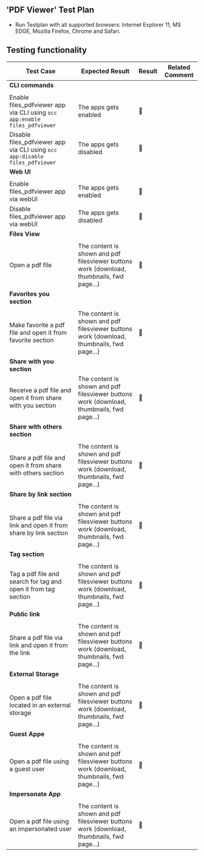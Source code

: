 ## 'PDF Viewer' Test Plan

- Run Testplan with all supported browsers: Internet Explorer 11, MS EDGE, Mozilla Firefox, Chrome and Safari.


## Testing functionality

Test Case | Expected Result | Result | Related Comment
------------- | -------------- | ----- | ------
**CLI commands** |  |   |
|  |   |
Enable files_pdfviewer app via CLI using ```occ app:enable files_pdfviewer``` | The apps gets enabled | :construction:  |
Disable files_pdfviewer app via CLI using ```occ app:disable files_pdfviewer``` | The apps gets disabled | :construction:  |
**Web UI** |  |   |
|  |   |
Enable files_pdfviewer app via webUI | The apps gets enabled | :construction:  |
Disable files_pdfviewer app via webUI | The apps gets disabled | :construction:  |
**Files View** |  |   |
|  |   |
Open a pdf file | The content is shown and pdf filesviewer buttons work (download, thumbnails, fwd page...) | :construction:  |
**Favorites you section** |  |   |
|  |   |
Make favorite a pdf file and open it from favorite section| The content is shown and pdf filesviewer buttons work (download, thumbnails, fwd page...) | :construction:  |
**Share with you section** |  |   |
Receive a pdf file and open it from share with you section| The content is shown and pdf filesviewer buttons work (download, thumbnails, fwd page...) | :construction:  |
**Share with others section**|  |   |
|  |   |
Share a pdf file and open it from share with others section| The content is shown and pdf filesviewer buttons work (download, thumbnails, fwd page...) | :construction:  |
**Share by link section**|  |   |
|  |   |
Share a pdf file via link and open it from share by link section| The content is shown and pdf filesviewer buttons work (download, thumbnails, fwd page...) | :construction:  |
**Tag section**|  |   |
|  |   |
Tag a pdf file and search for tag and open it from tag section| The content is shown and pdf filesviewer buttons work (download, thumbnails, fwd page...) | :construction:  |
**Public link**|  |   |
|  |   |
Share a pdf file via link and open it from the link| The content is shown and pdf filesviewer buttons work (download, thumbnails, fwd page...) | :construction:  |
**External Storage**|  |   |
|  |   |
Open a pdf file located in an external storage | The content is shown and pdf filesviewer buttons work (download, thumbnails, fwd page...) | :construction:  |
**Guest Appe**|  |   |
|  |   |
Open a pdf file using a guest user | The content is shown and pdf filesviewer buttons work (download, thumbnails, fwd page...) | :construction:  |
**Impersonate App**|  |   |
|  |   |
Open a pdf file using an impersonated user | The content is shown and pdf filesviewer buttons work (download, thumbnails, fwd page...) | :construction:  |
